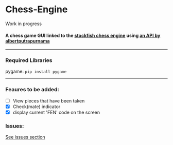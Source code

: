 # Chess-Engine
Work in progress

#### A chess game GUI linked to the [stockfish chess engine](https://stockfishchess.org/) using [an API by albertputrapurnama](https://github.com/albertputrapurnama/stockfish-api)

-----

### Required Libraries

pygame: `pip install pygame`

----

### Feaures to be added:
- [ ] View pieces that have been taken
- [x] Check(mate) indicator
- [x] display current 'FEN' code on the screen

### Issues:
[See issues section](https://github.com/Ollie-Edwards/Chess-Engine/issues)
